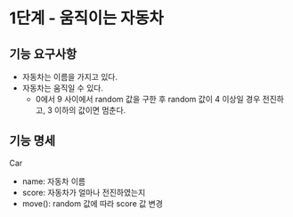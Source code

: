 # 1단계 - 움직이는 자동차

## 기능 요구사항
- 자동차는 이름을 가지고 있다.
- 자동차는 움직일 수 있다. 
  - 0에서 9 사이에서 random 값을 구한 후 random 값이 4 이상일 경우 전진하고, 3 이하의 값이면 멈춘다. 


## 기능 명세
Car
- name: 자동차 이름
- score: 자동차가 얼마나 전진하였는지
- move(): random 값에 따라 score 값 변경